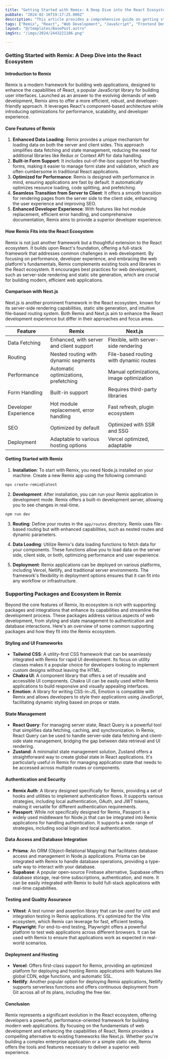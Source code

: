 ```yaml
---
title: "Getting Started with Remix: A Deep Dive into the React Ecosystem"
pubDate: "2024-02-16T19:17:25.000Z"
description: "This article provides a comprehensive guide on getting started with Remix, its core features, and how it fits into the React ecosystem."
tags: ["Remix", "React", "Web Development", "JavaScript", "Frontend Development", "Performance Optimization", "SEO", "Authentication", "State Management", "Styling"]
layout: "@/templates/BasePost.astro"
imgSrc: "/imgs/2024/2443221186.png"

---
```


### Getting Started with Remix: A Deep Dive into the React Ecosystem

#### Introduction to Remix

Remix is a modern framework for building web applications, designed to enhance the capabilities of React, a popular JavaScript library for building user interfaces. Launched as an answer to the evolving demands of web development, Remix aims to offer a more efficient, robust, and developer-friendly approach. It leverages React's component-based architecture while introducing optimizations for performance, scalability, and developer experience.

#### Core Features of Remix

1. **Enhanced Data Loading**: Remix provides a unique mechanism for loading data on both the server and client sides. This approach simplifies data fetching and state management, reducing the need for additional libraries like Redux or Context API for data handling.
2. **Built-in Form Support**: It includes out-of-the-box support for handling forms, making it easier to manage form state and validation, which are often cumbersome in traditional React applications.
3. **Optimized for Performance**: Remix is designed with performance in mind, ensuring applications are fast by default. It automatically optimizes resource loading, code splitting, and prefetching.
4. **Seamless Transition from Server to Client**: It offers a smooth transition for rendering pages from the server side to the client side, enhancing the user experience and improving SEO.
5. **Enhanced Developer Experience**: With features like hot module replacement, efficient error handling, and comprehensive documentation, Remix aims to provide a superior developer experience.

#### How Remix Fits into the React Ecosystem

Remix is not just another framework but a thoughtful extension to the React ecosystem. It builds upon React's foundation, offering a full-stack framework that addresses common challenges in web development. By focusing on performance, developer experience, and embracing the web platform's fundamentals, Remix complements existing tools and libraries in the React ecosystem. It encourages best practices for web development, such as server-side rendering and static site generation, which are crucial for building modern, efficient web applications.

#### Comparison with Next.js

Next.js is another prominent framework in the React ecosystem, known for its server-side rendering capabilities, static site generation, and intuitive file-based routing system. Both Remix and Next.js aim to enhance the React development experience but differ in their approaches and focus areas.

| Feature           | Remix                                   | Next.js                                |
|-------------------|-----------------------------------------|----------------------------------------|
| Data Fetching     | Enhanced, with server and client support| Flexible, with server-side rendering   |
| Routing           | Nested routing with dynamic segments    | File-based routing with dynamic routes |
| Performance       | Automatic optimizations, prefetching    | Manual optimizations, image optimization |
| Form Handling     | Built-in support                        | Requires third-party libraries         |
| Developer Experience | Hot module replacement, error handling | Fast refresh, plugin ecosystem         |
| SEO               | Optimized by default                    | Optimized with SSR and SSG             |
| Deployment        | Adaptable to various hosting options    | Vercel optimized, adaptable            |

#### Getting Started with Remix

1. **Installation**: To start with Remix, you need Node.js installed on your machine. Create a new Remix app using the following command:

```bash
npx create-remix@latest
```

2. **Development**: After installation, you can run your Remix application in development mode. Remix offers a built-in development server, allowing you to see changes in real-time.

```bash
npm run dev
```

3. **Routing**: Define your routes in the `app/routes` directory. Remix uses file-based routing but with enhanced capabilities, such as nested routes and dynamic parameters.

4. **Data Loading**: Utilize Remix's data loading functions to fetch data for your components. These functions allow you to load data on the server side, client side, or both, optimizing performance and user experience.

5. **Deployment**: Remix applications can be deployed on various platforms, including Vercel, Netlify, and traditional server environments. The framework's flexibility in deployment options ensures that it can fit into any workflow or infrastructure.


### Supporting Packages and Ecosystem in Remix

Beyond the core features of Remix, its ecosystem is rich with supporting packages and integrations that enhance its capabilities and streamline the development process. These packages address various aspects of web development, from styling and state management to authentication and database interactions. Here's an overview of some common supporting packages and how they fit into the Remix ecosystem.

#### Styling and UI Frameworks

- **Tailwind CSS**: A utility-first CSS framework that can be seamlessly integrated with Remix for rapid UI development. Its focus on utility classes makes it a popular choice for developers looking to implement custom designs without leaving the HTML.
- **Chakra UI**: A component library that offers a set of reusable and accessible UI components. Chakra UI can be easily used within Remix applications to build responsive and visually appealing interfaces.
- **Emotion**: A library for writing CSS-in-JS, Emotion is compatible with Remix and allows developers to style their applications using JavaScript, facilitating dynamic styling based on props or state.

#### State Management

- **React Query**: For managing server state, React Query is a powerful tool that simplifies data fetching, caching, and synchronization. In Remix, React Query can be used to handle server-side data fetching and client-side state management, bridging the gap between data retrieval and UI rendering.
- **Zustand**: A minimalist state management solution, Zustand offers a straightforward way to create global state in React applications. It's particularly useful in Remix for managing application state that needs to be accessed across multiple routes or components.

#### Authentication and Security

- **Remix Auth**: A library designed specifically for Remix, providing a set of hooks and utilities to implement authentication flows. It supports various strategies, including local authentication, OAuth, and JWT tokens, making it versatile for different authentication requirements.
- **Passport**: While not specifically designed for Remix, Passport is a widely used middleware for Node.js that can be integrated into Remix applications for handling authentication. It supports a wide range of strategies, including social login and local authentication.

#### Data Access and Database Integration

- **Prisma**: An ORM (Object-Relational Mapping) that facilitates database access and management in Node.js applications. Prisma can be integrated with Remix to handle database operations, providing a type-safe way to interact with your database.
- **Supabase**: A popular open-source Firebase alternative, Supabase offers database storage, real-time subscriptions, authentication, and more. It can be easily integrated with Remix to build full-stack applications with real-time capabilities.

#### Testing and Quality Assurance

- **Vitest**: A test runner and assertion library that can be used for unit and integration testing in Remix applications. It's optimized for the Vite ecosystem, which Remix can leverage for fast, efficient testing.
- **Playwright**: For end-to-end testing, Playwright offers a powerful platform to test web applications across different browsers. It can be used with Remix to ensure that applications work as expected in real-world scenarios.

#### Deployment and Hosting

- **Vercel**: Offers first-class support for Remix, providing an optimized platform for deploying and hosting Remix applications with features like global CDN, edge functions, and automatic SSL.
- **Netlify**: Another popular option for deploying Remix applications, Netlify supports serverless functions and offers continuous deployment from Git across all of its plans, including the free tier.


#### Conclusion

Remix represents a significant evolution in the React ecosystem, offering developers a powerful, performance-oriented framework for building modern web applications. By focusing on the fundamentals of web development and enhancing the capabilities of React, Remix provides a compelling alternative to existing frameworks like Next.js. Whether you're building a complex enterprise application or a simple static site, Remix offers the tools and features necessary to deliver a superior web experience.